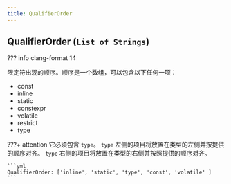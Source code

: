 ```yaml
---
title: QualifierOrder
---
```


## QualifierOrder (`List of Strings`)

??? info
    clang-format 14

限定符出现的顺序。顺序是一个数组，可以包含以下任何一项：

- const
- inline
- static
- constexpr
- volatile
- restrict
- type

???+ attention
    它必须包含 `type`。 `type` 左侧的项目将放置在类型的左侧并按提供的顺序对齐。 `type` 右侧的项目将放置在类型的右侧并按照提供的顺序对齐。

    ```yml
    QualifierOrder: ['inline', 'static', 'type', 'const', 'volatile' ]
    ```
